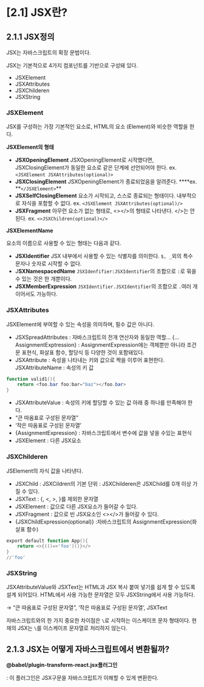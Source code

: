 # [2.1] JSX란?

## 2.1.1 JSX정의

JSX는 자바스크립트의 확장 문법이다.

JSX는 기본적으로 4가지 컴포넌트를 기반으로 구성돼 있다.

- JSXElement
- JSXAttributes
- JSXChilderen
- JSXString

### JSXElement

JSX를 구성하는 가장 기본적인 요소로, HTML의 요소 (Element)와 비슷한 역할을 한다.

**JSXElement의 형태**

- **JSXOpeningElement**
  JSXOpeningElement로 시작했다면, JSXClosingElement가 동일한 요소로 같은 단계에 선언되어야 한다.
  ex. `<JSXElement JSXAttributes(optional)>`
- **JSXClosingElement**
  JSXOpeningElement가 종료되었음을 알려준다. \***\*ex. **`</JSXElement>`\*\*
- **JSXSelfClosingElement**
  요소가 시작되고, 스스로 종료되는 형태이다. 내부적으로 자식을 포함할 수 없다.
  ex. `<JSXElement JSXAttributes(optional)/>`
- **JSXFragment**
  아무런 요소가 없는 형태로, <></>의 형태로 나타낸다. </>는 안된다.
  ex. `<>JSXChildren(optional)</>`

**JSXElementName**

요소의 이름으로 사용할 수 있는 형태는 다음과 같다.

- **JSXIdentifier**
  JSX 내부에서 사용할 수 있는 식별자를 의미한다.
  `$, _`외의 특수 문자나 숫자로 시작할 수 없다.
- J**SXNamespacedName**
  `JSXIdenfifier:JSXIdentifier`의 조합으로 `:`로 묶을 수 있는 것은 한 개뿐이다.
- **JSXMemberExpression**
  `JSXIdentifier.JSXIdentifier`의 조합으로 `.`여러 개 이어서도 가능하다.

### JSXAttributes

JSXElement에 부여할 수 있는 속성을 의미하며, 필수 값은 아니다.

- JSXSpreadAttributes : 자바스크립트의 전개 연산자와 동일한 역할…
  {…AssignmentExptression} : AssignmentExpression에는 객체뿐만 아니라 조건문 표현식, 화살표 함수, 할당식 등 다양한 것이 포함돼있다.
- JSXAttribute : 속성을 나타내는 키와 값으로 짝을 이루어 표현한다.
  JSXAttributeName : 속성의 키 값

```powershell
function valid1(){
	return <foo.bar foo:bar="baz"></foo.bar>
}
```

- JSXAttributeValue : 속성의 키에 할당할 수 있는 값 아래 중 하나를 만족해야 한다.
- “큰 따옴표로 구성된 문자열”
- ‘작은 따옴표로 구성된 문자열’
- {AssignmentExpression} : 자바스크립트에서 변수에 값을 넣을 수있는 표현식
- JSXElement : 다른 JSX요소

### JSXChilderen

JSElement의 자식 값을 나타낸다.

- JSXChild : JSXCildren의 기본 단위 : JSXChilderen은 JSXChild를 0개 이상 가질 수 있다.
- JSXText : {, <, >, }를 제외한 문자열
- JSXElement : 값으로 다른 JSX요소가 들어갈 수 있다.
- JSXFragment : 값으로 빈 JSX요소인 <></>가 들어갈 수 있다.
- {JSXChildExpression(optional)} :자바스크립트의 AssignmentExpression(화살표 함수)

```powershell
export default function App(){
	return <>{(()=>'foo')()}</>
}
//'foo'
```

### JSXString

JSXAttributeValue와 JSXText는 HTML과 JSX 복사 붙여 넣기를 쉽게 할 수 있도록 설계 되어있다. HTML에서 사용 가능한 문자열은 모두 JSXString에서 사용 가능하다.

→ “큰 따옴표로 구성된 문자열”, ‘작은 따옴표로 구성된 문자열’, JSXText

자바스크립트와의 한 가지 중요한 차이점은 `\`로 시작하는 이스케이프 문자 형태이다.
현재의 JSX는 `\`를 이스케이프 문자열로 처리하지 않는다.

## 2.1.3 JSX는 어떻게 자바스크립트에서 변환될까?

**@babel/plugin-transform-react.jsx플러그인**

: 이 플러그인은 JSX구문을 자바스크립트가 이해할 수 있게 변환한다.
